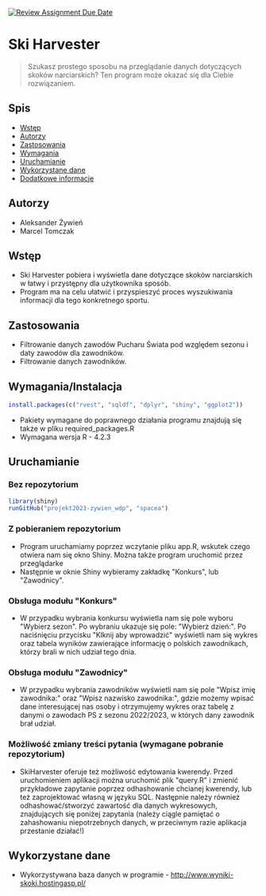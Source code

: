 [![Review Assignment Due Date](https://classroom.github.com/assets/deadline-readme-button-8d59dc4de5201274e310e4c54b9627a8934c3b88527886e3b421487c677d23eb.svg)](https://classroom.github.com/a/tauthlex)

# Ski Harvester
> Szukasz prostego sposobu na przeglądanie danych dotyczących skoków narciarskich? Ten program może okazać się dla Ciebie rozwiązaniem.

## Spis
* [Wstęp](#wstęp)
* [Autorzy](#autorzy)
* [Zastosowania](#zastosowania)
* [Wymagania](#wymagania)
* [Uruchamianie](#uruchamianie)
* [Wykorzystane dane](#wykorzystane-dane)
* [Dodatkowe informacje](#dodatkowe-informacje)

## Autorzy
- Aleksander Żywień
- Marcel Tomczak

## Wstęp
- Ski Harvester pobiera i wyświetla dane dotyczące skoków narciarskich w łatwy i przystępny dla użytkownika sposób.
- Program ma na celu ułatwić i przyspieszyć proces wyszukiwania informacji dla tego konkretnego sportu.


## Zastosowania
- Filtrowanie danych zawodów Pucharu Świata pod względem sezonu i daty zawodów dla zawodników.
- Filtrowanie danych zawodników.


## Wymagania/Instalacja

```r
install.packages(c("rvest", "sqldf", "dplyr", "shiny", "ggplot2"))
```

- Pakiety wymagane do poprawnego działania programu znajdują się także w pliku required_packages.R
- Wymagana wersja R - 4.2.3

## Uruchamianie

### Bez repozytorium

```r
library(shiny)
runGitHub("projekt2023-zywien_wdp", "spacea")
```
### Z pobieraniem repozytorium

- Program uruchamiamy poprzez wczytanie pliku app.R, wskutek czego otwiera nam się okno Shiny. Można także program uruchomić przez przeglądarke
- Następnie w oknie Shiny wybieramy zakładkę "Konkurs", lub "Zawodnicy".
### Obsługa modułu "Konkurs"
- W przypadku wybrania konkursu wyświetla nam się pole wyboru "Wybierz sezon". Po wybraniu ukazuje się pole: "Wybierz dzień:". Po naciśnięciu przycisku "Klknij aby wprowadzić" wyświetli nam się wykres oraz tabela wyników zawierające informację o polskich zawodnikach, którzy brali w nich udział tego dnia.
### Obsługa modułu "Zawodnicy"
- W przypadku wybrania zawodników wyświetli nam się pole "Wpisz imię zawodnika:" oraz "Wpisz nazwisko zawodnika:", gdzie możemy wpisać dane interesującej nas osoby i otrzymujemy wykres oraz tabelę z danymi o zawodach PS z sezonu 2022/2023, w których dany zawodnik brał udział.
### Możliwość zmiany treści pytania (wymagane pobranie repozytorium)
- SkiHarvester oferuje też możliwość edytowania kwerendy. Przed uruchomieniem aplikacji można uruchomić plik "query.R" i zmienić przykładowe zapytanie poprzez odhashowanie chcianej kwerendy, lub też zaprojektować własną w języku SQL. Następnie należy również odhashować/stworzyć zawartość dla danych wykresowych, znajdujących się poniżej zapytania (należy ciągle pamiętać o zahashowaniu niepotrzebnych danych, w przeciwnym razie aplikacja przestanie działać!)

## Wykorzystane dane
- Wykorzystywana baza danych w programie - http://www.wyniki-skoki.hostingasp.pl/
